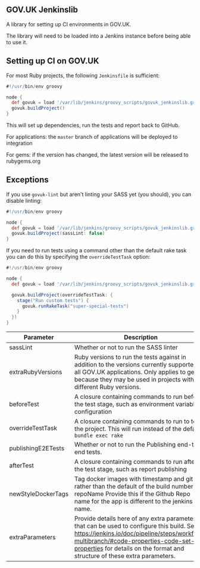 ## GOV.UK Jenkinslib

A library for setting up CI environments in GOV.UK.

The library will need to be loaded into a Jenkins instance before being able to use it.

## Setting up CI on GOV.UK

For most Ruby projects, the following `Jenkinsfile` is sufficient:

```groovy
#!/usr/bin/env groovy

node {
  def govuk = load '/var/lib/jenkins/groovy_scripts/govuk_jenkinslib.groovy'
  govuk.buildProject()
}
```

This will set up dependencies, run the tests and report back to GitHub.

For applications: the `master` branch of applications will be deployed to integration

For gems: if the version has changed, the latest version will be released to rubygems.org

## Exceptions

If you use `govuk-lint` but aren't linting your SASS yet (you should), you can
disable linting:

```groovy
#!/usr/bin/env groovy

node {
  def govuk = load '/var/lib/jenkins/groovy_scripts/govuk_jenkinslib.groovy'
  govuk.buildProject(sassLint: false)
}
```

If you need to run tests using a command other than the default rake task
you can do this by specifying the `overrideTestTask` option:

```groovy
#!/usr/bin/env groovy

node {
  def govuk = load '/var/lib/jenkins/groovy_scripts/govuk_jenkinslib.groovy'

  govuk.buildProject(overrideTestTask: {
    stage("Run custom tests") {
      govuk.runRakeTask("super-special-tests")
    }
  })
}
```

Parameter | Description | Default
--- | --- | ---
sassLint | Whether or not to run the SASS linter | `true`
extraRubyVersions | Ruby versions to run the tests against in addition to the versions currently supported by all GOV.UK applications. Only applies to gems because they may be used in projects with different Ruby versions. | `[]`
beforeTest | A closure containing commands to run before the test stage, such as environment variable configuration
overrideTestTask | A closure containing commands to run to test the project. This will run instead of the default `bundle exec rake` |
publishingE2ETests | Whether or not to run the Publishing end-to-end tests. | `false`
afterTest | A closure containing commands to run after the test stage, such as report publishing |
newStyleDockerTags | Tag docker images with timestamp and git SHA rather than the default of the build number repoName Provide this if the Github Repo name for the app is different to the jenkins job name. | `false`
extraParameters | Provide details here of any extra parameters that can be used to configure this build.  See: https://jenkins.io/doc/pipeline/steps/workflow-multibranch/#code-properties-code-set-job-properties for details on the format and structure of these extra parameters. |
